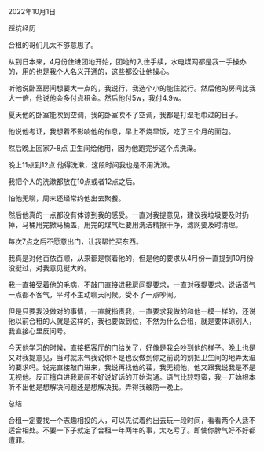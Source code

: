 2022年10月1日

踩坑经历

合租的哥们儿太不够意思了。

从到日本来，4月份住进团地开始，团地的入住手续，水电煤网都是我一手操办的，用的也是我个人名义开通的，这些都没让他操心。

听他说卧室房间想要大一点的，我说行，我选个小的能住就行。然后他的房间比我大一倍，他说他会多付点租金。然后他付5w，我付4.9w。

夏天他的卧室能吹到空调，我的卧室吹不了空调，我都是打湿毛巾过的日子。

他说他考证，我想着不影响他的作息，早上不烧早饭，吃了三个月的面包。

然后晚上回家7-8点 卫生间给他用，因为他跑完步这个点洗澡。

晚上11点到12点 他得洗漱，这段时间我也是不用洗漱。

我把个人的洗漱都放在10点或者12点之后。

怕他无聊，周末还经常约他出去聚餐。

然后他真的一点都没有体谅到我的感受。一直对我提意见，建议我垃圾要及时扔掉，马桶用完掀马桶盖，用完的煤气灶要用洗洁精擦干净，滤网要及时清理。

每次7点之后不愿意出门，让我帮忙买东西。

我真是对他百依百顺，从来都是惯着他的，但是他的要求从4月份一直提到10月份没挺过，对我意见挺大的。

我一直接受着他的毛病，不敲门直接进我房间提要求，一直对我提要求。说话语气一点都不客气，平时不主动聊天问候。受不了一点吵闹。

但是只要我没做对的事情，一直就指责我，一直要求我做的和他一模一样的，还说他以前合租的人就是这样的，我也要做到位，不然为什么合租，就是要体谅别人，我直接心里反问号。

今天他学习的时候，直接把客厅的门给关了，好像是我会吵到他的样子。晚上也是又对我提意见，当时就来气我说你不是也没做到你之前说的别把卫生间的地弄太湿的要求吗。说完直接敲门进来，我说再找他的茬，我无视他，他又跟我说我是不是无视他。反正擅自进我房间不好说好话的开始沟通。语气比较野蛮，我一开始根本听不出他是想解决问题还是想解决我。弄得我破防一晚上。

总结

合租一定要找一个志趣相投的人，可以先试着约出去玩一段时间，看看两个人适不适合相处。不要一下子就定了合租一年两年的事，太吃亏了。即使你脾气好不好都遭罪。

